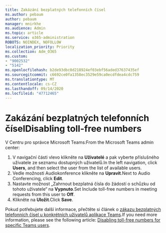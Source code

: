 ```yaml
---
title: Zakázání bezplatných telefonních čísel
ms.author: pebaum
author: pebaum
manager: mnirkhe
ms.audience: Admin
ms.topic: article
ms.service: o365-administration
ROBOTS: NOINDEX, NOFOLLOW
localization_priority: Priority
ms.collection: Adm_O365
ms.custom:
- "9002532"
- "5142"
ms.openlocfilehash: b2de93dbc0d218924ef03ebf56aded37637435ef
ms.sourcegitcommit: c6692ce0fa1358ec3529e59ca0ecdfdea4cdc759
ms.translationtype: MT
ms.contentlocale: cs-CZ
ms.lasthandoff: 09/14/2020
ms.locfileid: "47712465"
---
```

# <a name="disabling-toll-free-numbers"></a><span data-ttu-id="62bf3-102">Zakázání bezplatných telefonních čísel</span><span class="sxs-lookup"><span data-stu-id="62bf3-102">Disabling toll-free numbers</span></span>

<span data-ttu-id="62bf3-103">V Centru pro správce Microsoft Teams:</span><span class="sxs-lookup"><span data-stu-id="62bf3-103">From the Microsoft Teams admin center:</span></span>

1. <span data-ttu-id="62bf3-104">V navigační části vlevo klikněte na **Uživatelé** a pak vyberte příslušného uživatele ze seznamu dostupných uživatelů.</span><span class="sxs-lookup"><span data-stu-id="62bf3-104">In the left navigation, click **Users**, and then select the user from the list of available users.</span></span>
2. <span data-ttu-id="62bf3-105">Vedle možnosti Audiokonference klikněte na **Upravit**.</span><span class="sxs-lookup"><span data-stu-id="62bf3-105">Next to Audio Conferencing, click **Edit**.</span></span>
3. <span data-ttu-id="62bf3-106">Nastavte možnost „Zahrnout bezplatná čísla do žádostí o schůzku od tohoto uživatele“ na **Vypnuto**.</span><span class="sxs-lookup"><span data-stu-id="62bf3-106">Set Include toll-free numbers in meeting requests from this user to **Off**.</span></span>
4. <span data-ttu-id="62bf3-107">Klikněte na **Uložit**.</span><span class="sxs-lookup"><span data-stu-id="62bf3-107">Click **Save**.</span></span>

<span data-ttu-id="62bf3-108">Pokud potřebujete další informace, přečtěte si článek o [zákazu bezplatných telefonních čísel u konkrétních uživatelů aplikace Teams](https://docs.microsoft.com/microsoftteams/disabling-toll-free-numbers-for-specific-teams-users).</span><span class="sxs-lookup"><span data-stu-id="62bf3-108">If you need more information, please see the following article: [Disabling toll-free numbers for specific Teams users](https://docs.microsoft.com/microsoftteams/disabling-toll-free-numbers-for-specific-teams-users).</span></span>
